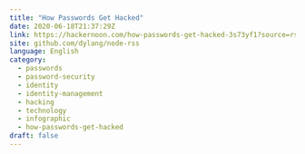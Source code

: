 ```yaml
---
title: "How Passwords Get Hacked"
date: 2020-06-18T21:37:29Z
link: https://hackernoon.com/how-passwords-get-hacked-3s73yf1?source=rss&utm_medium=RSS&utm_source=news.12bit.vn
site: github.com/dylang/node-rss
language: English
category:
  - passwords
  - password-security
  - identity
  - identity-management
  - hacking
  - technology
  - infographic
  - how-passwords-get-hacked
draft: false
---
```

